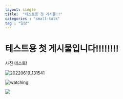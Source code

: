 ```yaml
---
layout: single
title:  "테스트용 첫 게시물!!"
categories : "small-talk"
tag : "일상"
---
```


# 테스트용 첫 게시물입니다!!!!!!!!


사진 테스트!

![20220619_131541](.../images/2022-06-13-test/20220619_131541.png)

![watching](.../images/2022-06-13-test/watching.jpg)

![](.../images/2022-06-13-test/watching.jpg)